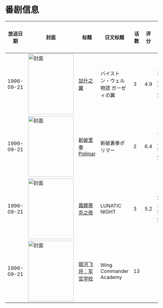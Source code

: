# 番剧信息

|放送日期|封面|标题|日文标题|话数|评分|评分人数|
|---|---|---|---|---|---|---|
|1996-09-21|<img src="https://lain.bgm.tv/pic/cover/c/e3/0b/41871_3edtd.jpg" alt="封面" style="width:150px;height:200px;object-fit:cover;">|[加什之翼](https://bangumi.tv/subject/41871)|バイストン・ウェル物語 ガーゼィの翼|3|4.9|38人评分|
|1996-09-21|<img src="https://lain.bgm.tv/pic/cover/c/fb/af/75624_15MpH.jpg" alt="封面" style="width:150px;height:200px;object-fit:cover;">|[新破里拳Polimar](https://bangumi.tv/subject/75624)|新破裏拳ポリマー|2|6.4|71人评分|
|1996-09-21|<img src="https://bangumi.tv/img/no_icon_subject.png" alt="封面" style="width:150px;height:200px;object-fit:cover;">|[露娜蒂克之夜](https://bangumi.tv/subject/90243)|LUNATIC NIGHT|3|5.2|20人评分|
|1996-09-21|<img src="https://lain.bgm.tv/pic/cover/c/c6/27/403808_P3Jpk.jpg" alt="封面" style="width:150px;height:200px;object-fit:cover;">|[银河飞将：军官学校](https://bangumi.tv/subject/403808)|Wing Commander Academy|13|||
